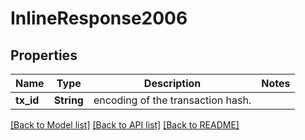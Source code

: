 # InlineResponse2006

## Properties

Name | Type | Description | Notes
------------ | ------------- | ------------- | -------------
**tx_id** | **String** | encoding of the transaction hash. | 

[[Back to Model list]](../README.md#documentation-for-models) [[Back to API list]](../README.md#documentation-for-api-endpoints) [[Back to README]](../README.md)


